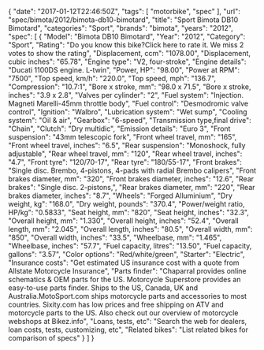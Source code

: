 {
    "date": "2017-01-12T22:46:50Z",
    "tags": [
        "motorbike",
        "spec"
    ],
    "url": "spec\/bimota\/2012\/bimota-db10-bimotard",
    "title": "Sport Bimota DB10 Bimotard",
    "categories": "Sport",
    "brands": "bimota",
    "years": "2012",
    "spec": [
        {
            "Model": "Bimota DB10 Bimotard",
            "Year": "2012",
            "Category": "Sport",
            "Rating": "Do you know this bike?Click here to rate it. We miss 2 votes to show the rating",
            "Displacement, ccm": "1078.00",
            "Displacement, cubic inches": "65.78",
            "Engine type": "V2, four-stroke",
            "Engine details": "Ducati 1100DS engine. L-twin",
            "Power, HP": "98.00",
            "Power at RPM": "7500",
            "Top speed, km\/h": "220.0",
            "Top speed, mph": "136.7",
            "Compression": "10.7:1",
            "Bore x stroke, mm": "98.0 x 71.5",
            "Bore x stroke, inches": "3.9 x 2.8",
            "Valves per cylinder": "2",
            "Fuel system": "Injection. Magneti Marelli-45mm throttle body",
            "Fuel control": "Desmodromic valve control",
            "Ignition": "Walbro",
            "Lubrication system": "Wet sump",
            "Cooling system": "Oil & air",
            "Gearbox": "6-speed",
            "Transmission type,final drive": "Chain",
            "Clutch": "Dry multidic",
            "Emission details": "Euro 3",
            "Front suspension": "43mm telescopic fork",
            "Front wheel travel, mm": "165",
            "Front wheel travel, inches": "6.5",
            "Rear suspension": "Monoshock, fully adjustable",
            "Rear wheel travel, mm": "120",
            "Rear wheel travel, inches": "4.7",
            "Front tyre": "120\/70-17",
            "Rear tyre": "180\/55-17",
            "Front brakes": "Single disc. Brembo, 4-pistons, 4-pads with radial Brembo calipers",
            "Front brakes diameter, mm": "320",
            "Front brakes diameter, inches": "12.6",
            "Rear brakes": "Single disc. 2-pistons,",
            "Rear brakes diameter, mm": "220",
            "Rear brakes diameter, inches": "8.7",
            "Wheels": "Forged Alluminium",
            "Dry weight, kg": "168.0",
            "Dry weight, pounds": "370.4",
            "Power\/weight ratio, HP\/kg": "0.5833",
            "Seat height, mm": "820",
            "Seat height, inches": "32.3",
            "Overall height, mm": "1.330",
            "Overall height, inches": "52.4",
            "Overall length, mm": "2.045",
            "Overall length, inches": "80.5",
            "Overall width, mm": "850",
            "Overall width, inches": "33.5",
            "Wheelbase, mm": "1.465",
            "Wheelbase, inches": "57.7",
            "Fuel capacity, litres": "13.50",
            "Fuel capacity, gallons": "3.57",
            "Color options": "Red\/white\/green",
            "Starter": "Electric",
            "Insurance costs": "Get estimated US insurance cost with a quote from Allstate Motorcycle Insurance",
            "Parts finder": "Chaparral provides online schematics & OEM parts for the US.   Motorcycle Superstore provides an easy-to-use parts finder. Ships to the US, Canada, UK and Australia.MotoSport.com ships motorcycle parts and accessories to most countries.    Sixity.com has low prices and free shipping on ATV and motorcycle parts to the US. Also check out our overview of motorcycle webshops at Bikez.info",
            "Loans, tests, etc": "Search the web for dealers, loan costs, tests, customizing, etc",
            "Related bikes": "List related bikes for comparison of specs"
        }
    ]
}
